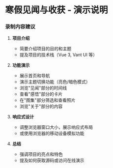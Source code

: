 # 寒假见闻与收获 - 演示说明


### 录制内容建议

1. **项目介绍** 
   - 简要介绍项目的目的和主题
   - 提及项目的技术栈（Vue 3, Vant UI 等）

2. **功能演示** 
   - 展示首页和导航
   - 演示主题切换功能（亮色/暗色模式）
   - 浏览"见闻"部分的时间线
   - 查看"感悟"部分的卡片
   - 在"图集"部分筛选和查看照片
   - 浏览"关于"部分的内容

3. **响应式设计** 
   - 调整浏览器窗口大小，展示响应式布局
   - 或使用浏览器的移动设备模拟功能

4. **总结** 
   - 强调项目的亮点和特色
   - 提及如何获取源码或访问在线演示
